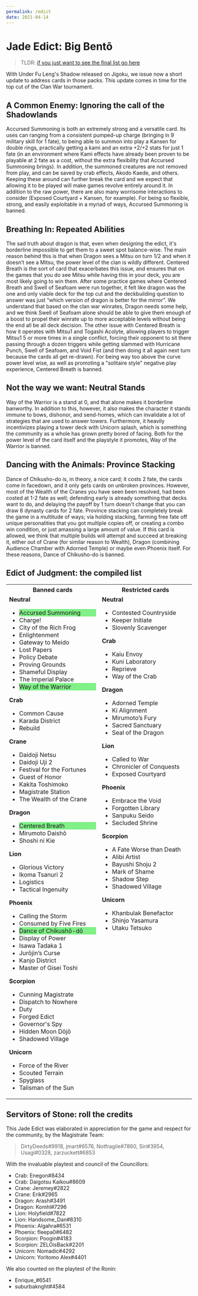```yaml
---
permalink: /edict
date: 2021-04-14
---
```


# Jade Edict: Big Bentō

> TLDR: [if you just want to see the final list go here](#edict-of-judgment-the-compiled-list)

With Under Fu Leng's Shadow released on Jigoku, we issue now a short update to address cards in those packs. This update comes in time for the top cut of the Clan War tournament.

## A Common Enemy: Ignoring the call of the Shadowlands

Accursed Summoning is both an extremely strong and a versatile card.  Its uses can ranging from a consistent pumped-up charge (bringing in 9 military skill for 1 fate), to being able to summon into play a Kansen for double rings, practically getting a kami and an extra +2/+2 stats for just 1 fate (in an environment where Kami effects have already been proven to be playable at 2 fate as a cost,  without the extra flexibility that Accursed Summoning brings).  In addition, the summoned creatures are not removed from play, and can be saved by crab effects, Akodo Kaede, and others.  Keeping these around  can further break the card and we expect that allowing it to be played  will make games revolve entirely around it.  In addition to the raw power, there are also many worrisome interactions to consider (Exposed Courtyard + Kansen, for example). For being so flexible, strong, and easily exploitable in a myriad of ways, Accursed Summoning is banned.

## Breathing In: Repeated Abilities

The sad truth about dragon is that, even when designing the edict, it's borderline impossible to get them to a sweet spot balance-wise.  The main reason behind this is that when Dragon sees a Mitsu on turn 1/2 and when it doesn’t see a Mitsu, the power level of the clan is wildly different.  Centered Breath is the sort of card that exacerbates this issue, and ensures that on the games that you do see Mitsu while having this in your deck, you are most likely going to win them.  After some practice games where Centered Breath and Swell of Seafoam were run together, it felt like dragon was the one and only viable deck for the top cut and the deckbuilding question to answer was just “which version of dragon is better for the mirror”.  We understand that based on the clan war winrates, Dragon needs some help, and we think Swell of Seafoam alone should be able to give them enough of a boost to propel their winrate up to more acceptable levels without being the end all be all deck decision.  The other issue with Centered Breath is how it operates with Mitsu1 and Togashi Acolyte, allowing players to trigger Mitsu1 5 or more times in a single conflict, forcing their opponent to sit there passing through a dozen triggers while getting slammed with Hurricane Punch, Swell of Seafoam, and Void Fist (and then doing it all again next turn because the cards all get re-drawn).  For being way too above the curve power level wise, as well as promoting a "solitaire style" negative play experience, Centered Breath is banned.

## Not the way we want: Neutral Stands

Way of the Warrior is a stand at 0, and that alone makes it borderline banworthy.  In addition to this, however, it also makes the character it stands immune to bows, dishonor, and send-homes, which can invalidate a lot of strategies that are used to answer towers.  Furthermore, it heavily incentivizes playing a tower deck with Unicorn splash, which is something the community as a whole has grown pretty bored of facing.  Both for the power level of the card itself and the playstyle it promotes, Way of the Warrior is banned.

## Dancing with the Animals: Province Stacking

Dance of Chikusho-do is, in theory, a nice card; it costs 2 fate, the cards come in facedown, and it only gets cards on unbroken provinces.  However, most of the Wealth of the Cranes you have seen been resolved, had been costed at 1-2 fate as well; defending early is already something that decks want to do, and delaying the payoff by 1 turn doesn't change that you can draw 8 dynasty cards for 2 fate.  Province stacking can completely break the game in a multitude of ways; via holding stacking, farming free fate off unique personalities that you got multiple copies off, or creating a combo win condition, or just amassing a large amount of value.  If this card is allowed, we think that multiple builds will attempt and succeed at breaking it, either out of Crane (for similar reason to Wealth), Dragon (combining Audience Chamber with Adorned Temple) or maybe even Phoenix itself.  For these reasons, Dance of Chikusho-do is banned.

## Edict of Judgment: the compiled list

<table style="display: table;">
    <tr> 
        <th>Banned cards</th>
        <th>Restricted cards</th>
    </tr>
    <tr>
        <td style="width:50%;vertical-align: top;">
            <strong>Neutral</strong>
            <ul>
                <li style="background-color: #80f087;">Accursed Summoning</li>
                <li>Charge!</li>
                <li>City of the Rich Frog</li>
                <li>Enlightenment</li>
                <li>Gateway to Meido</li>
                <li>Lost Papers</li>
                <li>Policy Debate</li>
                <li>Proving Grounds</li>
                <li>Shameful Display</li>
                <li>The Imperial Palace</li>
                <li style="background-color: #80f087;">Way of the Warrior</li>
            </ul>
            <strong>Crab</strong>
            <ul>
                <li>Common Cause</li>
                <li>Karada District</li>
                <li>Rebuild</li>
            </ul>
            <strong>Crane</strong>
            <ul>
                <li>Daidoji Netsu</li>
                <li>Daidoji Uji 2</li>
                <li>Festival for the Fortunes</li>
                <li>Guest of Honor</li>
                <li>Kakita Toshimoko</li>
                <li>Magistrate Station</li>
                <li>The Wealth of the Crane</li>
            </ul>
            <strong>Dragon</strong>
            <ul>
                <li style="background-color: #80f087;">Centered Breath</li>
                <li>Mirumoto Daishō</li>
                <li>Shoshi ni Kie</li>
            </ul>
            <strong>Lion</strong>
            <ul>
                <li>Glorious Victory</li>
                <li>Ikoma Tsanuri 2</li>
                <li>Logistics</li>
                <li>Tactical Ingenuity</li>
            </ul>
            <strong>Phoenix</strong>
            <ul>
                <li>Calling the Storm</li>
                <li>Consumed by Five Fires</li>
                <li style="background-color: #80f087;">Dance of Chikushō-dō</li>
                <li>Display of Power</li>
                <li>Isawa Tadaka 1</li>
                <li>Jurōjin’s Curse</li>
                <li>Kanjo District</li>
                <li>Master of Gisei Toshi</li>
            </ul>
            <strong>Scorpion</strong>
            <ul>
                <li>Cunning Magistrate</li>
                <li>Dispatch to Nowhere</li>
                <li>Duty</li>
                <li>Forged Edict</li>
                <li>Governor's Spy</li>
                <li>Hidden Moon Dōjō</li>
                <li>Shadowed Village</li>
            </ul>
            <strong>Unicorn</strong>
            <ul>
                <li>Force of the River</li>
                <li>Scouted Terrain</li>
                <li>Spyglass</li>
                <li>Talisman of the Sun</li>
            </ul>
        </td>
        <td style="width:50%;vertical-align: top;">
            <strong>Neutral</strong>
            <ul>
                <li>Contested Countryside</li>
                <li>Keeper Initiate</li>
                <li>Slovenly Scavenger</li>
            </ul>
            <strong>Crab</strong>
            <ul>
                <li>Kaiu Envoy</li>
                <li>Kuni Laboratory</li>
                <li>Reprieve</li>
                <li>Way of the Crab</li>
            </ul>
            <strong>Dragon</strong>
            <ul>
                <li>Adorned Temple</li>
                <li>Ki Alignment</li>
                <li>Mirumoto’s Fury</li>
                <li>Sacred Sanctuary</li>
                <li>Seal of the Dragon</li>
            </ul>
            <strong>Lion</strong>
            <ul>
                <li>Called to War</li>
                <li>Chronicler of Conquests</li>
                <li>Exposed Courtyard</li>
            </ul>
            <strong>Phoenix</strong>
            <ul>
                <li>Embrace the Void</li>
                <li>Forgotten Library</li>
                <li>Sanpuku Seido</li>
                <li>Secluded Shrine</li>
            </ul>
            <strong>Scorpion</strong>
            <ul>
                <li>A Fate Worse than Death</li>
                <li>Alibi Artist</li>
                <li>Bayushi Shoju 2</li>
                <li>Mark of Shame</li>
                <li>Shadow Step</li>
                <li>Shadowed Village</li>
            </ul>
            <strong>Unicorn</strong>
            <ul>
                <li>Khanbulak Benefactor</li>
                <li>Shinjo Yasamura</li>
                <li>Utaku Tetsuko</li>
            </ul>
        </td>
    </tr>
</table>

## Servitors of Stone: roll the credits

This Jade Edict was elaborated in appreciation for the game and respect for the community, by the Magistrate Team:

> DirtyDeeds#9918, jmart#6576, Notfragile#7860, Siri#3954, Usagi#0328, zarzuckett#6853

With the invaluable playtest and council of the Councillors:

- Crab: Enegon#8434
- Crab: Daigotsu Kaikou#8609
- Crane: Jeremey#2822
- Crane: Erik#2965
- Dragon: Arash#3491
- Dragon: Komhl#7296
- Lion: Holyfield#7822
- Lion: Handsome_Dan#8310
- Phoenix: Algahra#6531
- Phoenix: fleepa0#6482
- Scorpion: Poogin#4183
- Scorpion: ZELOisBack#2201
- Unicorn: Nomadic#4292
- Unicorn: Yoritomo Alex#4401

We also counted on the playtest of the Ronin:

- Enrique\_#6541
- suburbaknght#4584
